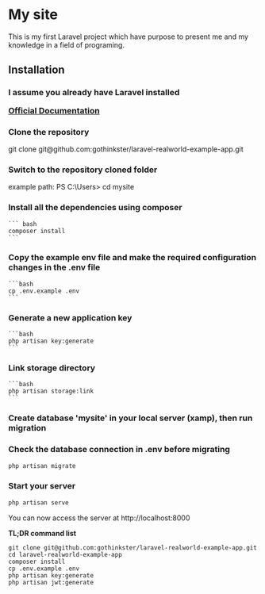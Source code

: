 # My site

<p>This is my first Laravel project which have purpose to present me and my knowledge in a field of programing.</p>

## Installation

### I assume you already have Laravel installed <p>[Official Documentation](https://laravel.com/docs/8.x/installation#installation)</p>


### Clone the repository

   <p> git clone git@github.com:gothinkster/laravel-realworld-example-app.git </p>

   ### Switch to the repository cloned folder

   <p> example path:  PS C:\Users> cd mysite  </p>

### Install all the dependencies using composer

    ``` bash
    composer install
    ```

### Copy the example env file and make the required configuration changes in the .env file
    
    ```bash
    cp .env.example .env
    ```

### Generate a new application key
    
    ```bash
    php artisan key:generate
    ```
### Link storage directory

    ```bash
    php artisan storage:link
    ```

### Create database 'mysite' in your local server (xamp), then run migration
### Check the database connection in .env before migrating

   ```bash
   php artisan migrate
   ```

### Start your server

   ```bash
   php artisan serve
   ```

<p> You can now access the server at http://localhost:8000</p>


**TL;DR command list**

    git clone git@github.com:gothinkster/laravel-realworld-example-app.git
    cd laravel-realworld-example-app
    composer install
    cp .env.example .env
    php artisan key:generate
    php artisan jwt:generate 
    

